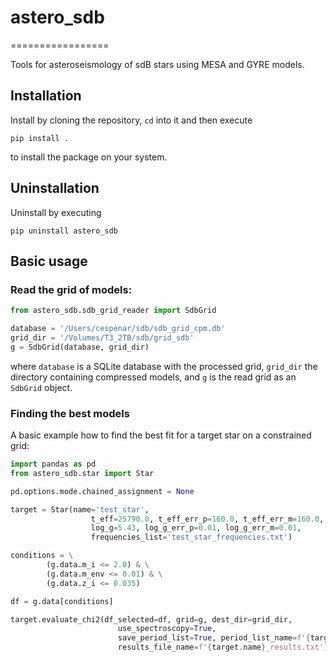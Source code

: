 # astero_sdb
=================

Tools for asteroseismology of sdB stars using MESA and GYRE models.

## Installation
Install by cloning the repository, `cd` into it and then execute

    pip install .
    
to  install the package on your system.

## Uninstallation
Uninstall by executing

    pip uninstall astero_sdb

## Basic usage
### Read the grid of models:

```python
from astero_sdb.sdb_grid_reader import SdbGrid

database = '/Users/cespenar/sdb/sdb_grid_cpm.db'
grid_dir = '/Volumes/T3_2TB/sdb/grid_sdb'
g = SdbGrid(database, grid_dir)
```

where `database` is a SQLite database with the processed grid,
`grid_dir` the directory containing compressed models, and `g` is the
read grid as an `SdbGrid` object.

### Finding the best models
A basic example how to find the best fit for a target star on
a constrained grid:

```python
import pandas as pd
from astero_sdb.star import Star

pd.options.mode.chained_assignment = None

target = Star(name='test_star',
                  t_eff=25790.0, t_eff_err_p=160.0, t_eff_err_m=160.0,
                  log_g=5.43, log_g_err_p=0.01, log_g_err_m=0.01,
                  frequencies_list='test_star_frequencies.txt')

conditions = \
        (g.data.m_i <= 2.0) & \
        (g.data.m_env <= 0.01) & \
        (g.data.z_i <= 0.035)

df = g.data[conditions]

target.evaluate_chi2(df_selected=df, grid=g, dest_dir=grid_dir,
                        use_spectroscopy=True,
                        save_period_list=True, period_list_name=f'{target.name}_periods.txt',
                        results_file_name=f'{target.name}_results.txt')
```
